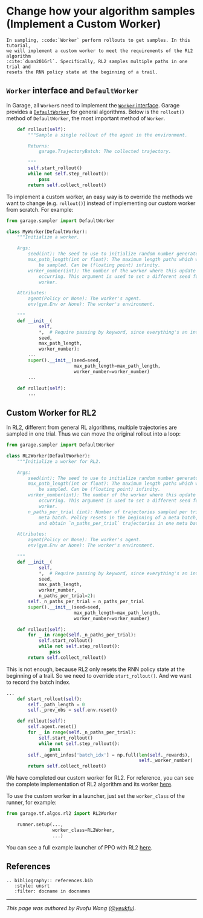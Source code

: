 # Change how your algorithm samples (Implement a Custom Worker)

```eval_rst
In sampling, :code:`Worker` perform rollouts to get samples. In this tutorial,
we will implement a custom worker to meet the requirements of the RL2 algorithm
:cite:`duan2016rl`. Specifically, RL2 samples multiple paths in one trial and
resets the RNN policy state at the beginning of a trail.
```

## `Worker` interface and `DefaultWorker`

In Garage, all `Worker`s need to implement the [`Worker` interface](https://garage.readthedocs.io/en/latest/_autoapi/garage/sampler/index.html#garage.sampler.Worker).
Garage provides a [`DefaultWorker`](https://garage.readthedocs.io/en/latest/_autoapi/garage/sampler/index.html#garage.sampler.DefaultWorker)
for general algorithms. Below is the `rollout()` method of `DefaultWorker`, the
most important method of `Worker`.

```py
    def rollout(self):
        """Sample a single rollout of the agent in the environment.

        Returns:
            garage.TrajectoryBatch: The collected trajectory.

        """
        self.start_rollout()
        while not self.step_rollout():
            pass
        return self.collect_rollout()
```

To implement a custom worker, an easy way is to override the methods we want to
change (e.g. `rollout()`) instead of implementing our custom worker from
scratch. For example:

```py
from garage.sampler import DefaultWorker

class MyWorker(DefaultWorker):
    """Initialize a worker.

    Args:
        seed(int): The seed to use to initialize random number generators.
        max_path_length(int or float): The maximum length paths which will
            be sampled. Can be (floating point) infinity.
        worker_number(int): The number of the worker where this update is
            occurring. This argument is used to set a different seed for each
            worker.

    Attributes:
        agent(Policy or None): The worker's agent.
        env(gym.Env or None): The worker's environment.

    """
    def __init__(
            self,
            *,  # Require passing by keyword, since everything's an int.
            seed,
            max_path_length,
            worker_number):
        ...
        super().__init__(seed=seed,
                         max_path_length=max_path_length,
                         worker_number=worker_number)
        ...

    def rollout(self):
        ...
```

## Custom Worker for RL2

In RL2, different from general RL algorithms, multiple trajectories are sampled
in one trial. Thus we can move the original rollout into a loop:

```py
from garage.sampler import DefaultWorker

class RL2Worker(DefaultWorker):
    """Initialize a worker for RL2.

    Args:
        seed(int): The seed to use to initialize random number generators.
        max_path_length(int or float): The maximum length paths which will
            be sampled. Can be (floating point) infinity.
        worker_number(int): The number of the worker where this update is
            occurring. This argument is used to set a different seed for each
            worker.
        n_paths_per_trial (int): Number of trajectories sampled per trial/
            meta batch. Policy resets in the beginning of a meta batch,
            and obtain `n_paths_per_trial` trajectories in one meta batch.

    Attributes:
        agent(Policy or None): The worker's agent.
        env(gym.Env or None): The worker's environment.

    """
    def __init__(
            self,
            *,  # Require passing by keyword, since everything's an int.
            seed,
            max_path_length,
            worker_number,
            n_paths_per_trial=2):
        self._n_paths_per_trial = n_paths_per_trial
        super().__init__(seed=seed,
                         max_path_length=max_path_length,
                         worker_number=worker_number)

    def rollout(self):
        for _ in range(self._n_paths_per_trial):
            self.start_rollout()
            while not self.step_rollout():
                pass
        return self.collect_rollout()
```

This is not enough, because RL2 only resets the RNN policy state at the
beginning of a trail. So we need to override `start_rollout()`. And we want to
record the batch index.

```py
...
    def start_rollout(self):
        self._path_length = 0
        self._prev_obs = self.env.reset()

    def rollout(self):
        self.agent.reset()
        for _ in range(self._n_paths_per_trial):
            self.start_rollout()
            while not self.step_rollout():
                pass
        self._agent_infos['batch_idx'] = np.full(len(self._rewards),
                                                 self._worker_number)
        return self.collect_rollout()
```

We have completed our custom worker for RL2. For reference, you can see the
complete implementation of RL2 algorithm and its worker [here](https://github.com/rlworkgroup/garage/blob/master/src/garage/tf/algos/rl2.py).

To use the custom worker in a launcher, just set the `worker_class` of the
runner, for example:

```py
from garage.tf.algos.rl2 import RL2Worker

    runner.setup(...,
                 worker_class=RL2Worker,
                 ...)
```

You can see a full example launcher of PPO with RL2 [here](https://github.com/rlworkgroup/garage/blob/master/examples/tf/rl2_ppo_halfcheetah.py).

## References

```eval_rst
.. bibliography:: references.bib
   :style: unsrt
   :filter: docname in docnames
```

----
*This page was authored by Ruofu Wang ([@yeukfu](https://github.com/yeukfu)).*
